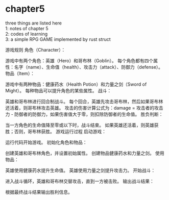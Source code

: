 # chapter5
three things are listed here <br>
1: notes of chapter 5 <br>
2: codes of learning <br>
3: a simple RPG GAME implemented by rust struct <br>

游戏规则
角色（Character）：

游戏中有两个角色：英雄（Hero）和哥布林（Goblin）。
每个角色都有四个属性：名字（name）、生命值（health）、攻击力（attack）、防御力（defense）。
物品（Item）：

游戏中有两种物品：健康药水（Health Potion）和力量之剑（Sword of Might）。
每种物品可以提升角色的某些属性。
战斗：

英雄和哥布林进行回合制战斗。
每个回合，英雄先攻击哥布林，然后如果哥布林还活着，则哥布林攻击英雄。
攻击的伤害计算公式为：damage = 攻击者的攻击力 - 防御者的防御力，如果伤害值大于零，则扣除防御者的生命值。
胜负判断：

当一方角色的生命值降至零或以下时，战斗结束。
如果英雄还活着，则英雄获胜；否则，哥布林获胜。
游戏运行过程
启动游戏：

运行代码开始游戏。
初始化角色和物品：

创建英雄和哥布林角色，并设置初始属性。
创建物品健康药水和力量之剑。
使用物品：

英雄使用健康药水提升生命值。
英雄使用力量之剑提升攻击力。
开始战斗：

进入战斗循环，英雄和哥布林交替攻击，直到一方被击败。
输出战斗结果：

根据最终战斗结果输出胜利信息。
